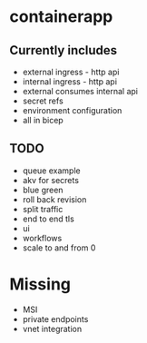 # containerapp

## Currently includes

- external ingress - http api
- internal ingress - http api
- external consumes internal api
- secret refs
- environment configuration
- all in bicep

## TODO
- queue example
- akv for secrets
- blue green
- roll back revision
- split traffic
- end to end tls
- ui
- workflows
- scale to and from 0

# Missing
- MSI
- private endpoints
- vnet integration
